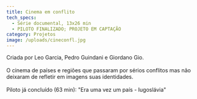 ```yaml
---
title: Cinema em conflito
tech_specs:
  - Série documental, 13x26 min
  - PILOTO FINALIZADO; PROJETO EM CAPTAÇÃO
category: Projetos
image: /uploads/cineconfl.jpg
---
```

Criada por Leo Garcia, Pedro Guindani e Giordano Gio.\
\
O cinema de países e regiões que passaram por sérios conflitos mas não deixaram de refletir em imagens suas identidades.\
\
P﻿iloto já concluído (63 min): "Era uma vez um país - Iugoslávia"
